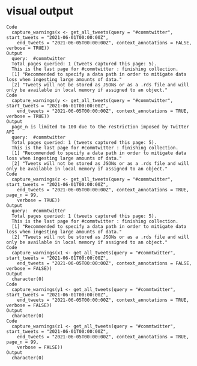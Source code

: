 # visual output

    Code
      capture_warnings(x <- get_all_tweets(query = "#commtwitter", start_tweets = "2021-06-01T00:00:00Z",
        end_tweets = "2021-06-05T00:00:00Z", context_annotations = FALSE, verbose = TRUE))
    Output
      query:  #commtwitter 
      Total pages queried: 1 (tweets captured this page: 5).
      This is the last page for #commtwitter : finishing collection.
      [1] "Recommended to specify a data path in order to mitigate data loss when ingesting large amounts of data."                  
      [2] "Tweets will not be stored as JSONs or as a .rds file and will only be available in local memory if assigned to an object."
    Code
      capture_warnings(y <- get_all_tweets(query = "#commtwitter", start_tweets = "2021-06-01T00:00:00Z",
        end_tweets = "2021-06-05T00:00:00Z", context_annotations = TRUE, verbose = TRUE))
    Output
      page_n is limited to 100 due to the restriction imposed by Twitter API
      query:  #commtwitter 
      Total pages queried: 1 (tweets captured this page: 5).
      This is the last page for #commtwitter : finishing collection.
      [1] "Recommended to specify a data path in order to mitigate data loss when ingesting large amounts of data."                  
      [2] "Tweets will not be stored as JSONs or as a .rds file and will only be available in local memory if assigned to an object."
    Code
      capture_warnings(z <- get_all_tweets(query = "#commtwitter", start_tweets = "2021-06-01T00:00:00Z",
        end_tweets = "2021-06-05T00:00:00Z", context_annotations = TRUE, page_n = 99,
        verbose = TRUE))
    Output
      query:  #commtwitter 
      Total pages queried: 1 (tweets captured this page: 5).
      This is the last page for #commtwitter : finishing collection.
      [1] "Recommended to specify a data path in order to mitigate data loss when ingesting large amounts of data."                  
      [2] "Tweets will not be stored as JSONs or as a .rds file and will only be available in local memory if assigned to an object."
    Code
      capture_warnings(x1 <- get_all_tweets(query = "#commtwitter", start_tweets = "2021-06-01T00:00:00Z",
        end_tweets = "2021-06-05T00:00:00Z", context_annotations = FALSE, verbose = FALSE))
    Output
      character(0)
    Code
      capture_warnings(y1 <- get_all_tweets(query = "#commtwitter", start_tweets = "2021-06-01T00:00:00Z",
        end_tweets = "2021-06-05T00:00:00Z", context_annotations = TRUE, verbose = FALSE))
    Output
      character(0)
    Code
      capture_warnings(z1 <- get_all_tweets(query = "#commtwitter", start_tweets = "2021-06-01T00:00:00Z",
        end_tweets = "2021-06-05T00:00:00Z", context_annotations = TRUE, page_n = 99,
        verbose = FALSE))
    Output
      character(0)

